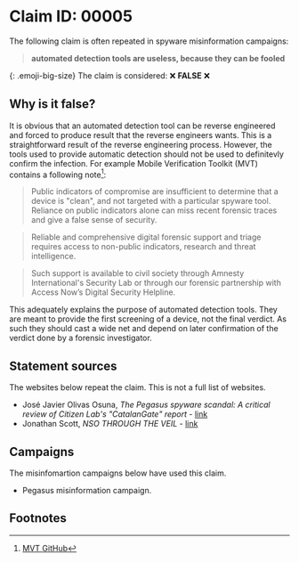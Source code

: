 <style>
.emoji-big-size img {height: 12px; width: 12px;}
</style>
# Claim ID: 00005

The following claim is often repeated in spyware misinformation campaigns:

> **automated detection tools are useless, because they can be fooled**

{: .emoji-big-size}
The claim is considered: :x: **FALSE** :x:

## Why is it false?
It is obvious that an automated detection tool can be reverse engineered and forced to produce result that the reverse engineers wants. This is a straightforward result of the reverse engineering process. However, the tools used to provide automatic detection should not be used to definitevly confirm the infection. For example Mobile Verification Toolkit (MVT) contains a following note[^mvt]:

> Public indicators of compromise are insufficient to determine that a device is "clean", and not targeted with a particular spyware tool. Reliance on public indicators alone can miss recent forensic traces and give a false sense of security.

> Reliable and comprehensive digital forensic support and triage requires access to non-public indicators, research and threat intelligence.

> Such support is available to civil society through Amnesty International's Security Lab or through our forensic partnership with Access Now’s Digital Security Helpline.

This adequately explains the purpose of automated detection tools. They are meant to provide the first screening of a device, not the final verdict. As such they should cast a wide net and depend on later confirmation of the verdict done by a forensic investigator.

## Statement sources
The websites below repeat the claim. This is not a full list of websites.
* José Javier Olivas Osuna, _The Pegasus spyware scandal: A critical review of Citizen Lab's "CatalanGate" report_ - [link](https://www.docdroid.com/8ga4JpI/the-pegasus-spyware-scandal-catalangate-jordi-canas-mep-pdf)
* Jonathan Scott, _NSO THROUGH THE VEIL_ - [link](https://jonathandata1.medium.com/nso-through-the-veil-ce490fd862f4)

## Campaigns
The misinfomartion campaigns below have used this claim.
* Pegasus misinformation campaign.

## Footnotes
[^mvt]: [MVT GitHub](https://github.com/mvt-project/mvt)
